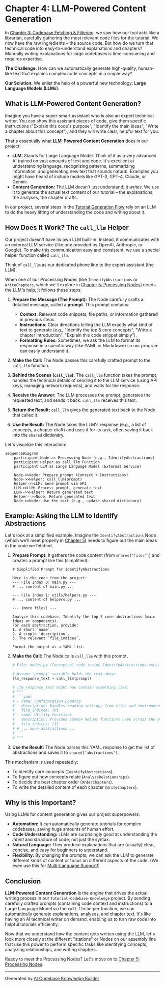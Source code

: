 # Chapter 4: LLM-Powered Content Generation

In [Chapter 3: Codebase Fetching & Filtering](03_codebase_fetching___filtering_.md), we saw how our tool acts like a librarian, carefully gathering the most relevant code files for the tutorial. We now have the raw ingredients – the source code. But how do we turn that technical code into easy-to-understand explanations and chapters? Manually writing explanations for large codebases is time-consuming and requires expertise.

**The Challenge:** How can we automatically generate high-quality, human-like text that explains complex code concepts in a simple way?

**Our Solution:** We enlist the help of a powerful new technology: **Large Language Models (LLMs)**.

## What is LLM-Powered Content Generation?

Imagine you have a super-smart assistant who is also an expert technical writer. You can show this assistant pieces of code, give them specific instructions ("Explain this code's purpose", "Identify the main ideas", "Write a chapter about this concept"), and they will write clear, helpful text for you.

That's essentially what **LLM-Powered Content Generation** does in our project!

*   **LLM:** Stands for Large Language Model. Think of it as a very advanced AI trained on vast amounts of text and code. It's excellent at understanding language, recognizing patterns, summarizing information, and generating new text that sounds natural. Examples you might have heard of include models like GPT-3, GPT-4, Claude, or Gemini.
*   **Content Generation:** The LLM doesn't just understand; it *writes*. We use it to generate the actual text content of our tutorial – the explanations, the analyses, the chapter drafts.

In our project, several steps in the [Tutorial Generation Flow](02_tutorial_generation_flow_.md) rely on an LLM to do the heavy lifting of understanding the code and writing about it.

## How Does It Work? The `call_llm` Helper

Our project doesn't have its own LLM built-in. Instead, it communicates with an external LLM service (like one provided by OpenAI, Anthropic, or Google). To make this communication easy and consistent, we use a special helper function called `call_llm`.

Think of `call_llm` as our dedicated phone line to the expert assistant (the LLM).

When one of our Processing Nodes (like `IdentifyAbstractions` or `WriteChapters`, which we'll explore in [Chapter 5: Processing Nodes](05_processing_nodes_.md)) needs the LLM's help, it follows these steps:

1.  **Prepare the Message (The Prompt):** The Node carefully crafts a detailed message, called a **prompt**. This prompt contains:
    *   **Context:** Relevant code snippets, file paths, or information gathered in previous steps.
    *   **Instructions:** Clear directions telling the LLM exactly what kind of text to generate (e.g., "Identify the top 5 core concepts", "Write a chapter introduction", "Explain this code snippet simply").
    *   **Formatting Rules:** Sometimes, we ask the LLM to format its response in a specific way (like YAML or Markdown) so our program can easily understand it.

2.  **Make the Call:** The Node passes this carefully crafted prompt to the `call_llm` function.

3.  **Behind the Scenes (`call_llm`):** The `call_llm` function takes the prompt, handles the technical details of sending it to the LLM service (using API keys, managing network requests), and waits for the response.

4.  **Receive the Answer:** The LLM processes the prompt, generates the requested text, and sends it back. `call_llm` receives this text.

5.  **Return the Result:** `call_llm` gives the generated text back to the Node that called it.

6.  **Use the Result:** The Node takes the LLM's response (e.g., a list of concepts, a chapter draft) and uses it for its task, often saving it back into the `shared` dictionary.

Let's visualize this interaction:

```mermaid
sequenceDiagram
    participant Node as Processing Node (e.g., IdentifyAbstractions)
    participant Helper as call_llm Function
    participant LLM as Large Language Model (External Service)

    Node->>Node: Prepare prompt (Context + Instructions)
    Node->>Helper: call_llm(prompt)
    Helper->>LLM: Send prompt via API
    LLM->>LLM: Process prompt, generate text
    LLM-->>Helper: Return generated text
    Helper-->>Node: Return generated text
    Node->>Node: Use the text (e.g., update shared dictionary)
```

## Example: Asking the LLM to Identify Abstractions

Let's look at a simplified example. Imagine the `IdentifyAbstractions` Node (which we'll meet properly in [Chapter 5](05_processing_nodes_.md)) needs to figure out the main ideas in the code we fetched.

1.  **Prepare Prompt:** It gathers the code content (from `shared["files"]`) and creates a prompt like this (simplified):

    ```text
    # Simplified Prompt for IdentifyAbstractions

    Here is the code from the project:
    --- File Index 0: main.py ---
    # ... content of main.py ...

    --- File Index 1: utils/helpers.py ---
    # ... content of helpers.py ...

    --- (more files) ---

    Analyze this codebase. Identify the top 5 core abstractions (main ideas or components).
    For each abstraction, provide:
    1. A short `name`.
    2. A simple `description`.
    3. The relevant `file_indices`.

    Format the output as a YAML list.
    ```

2.  **Make the Call:** The Node calls `call_llm` with this prompt.

    ```python
    # File: nodes.py (Conceptual code inside IdentifyAbstractions.exec)

    # Assume 'prompt' variable holds the text above
    llm_response_text = call_llm(prompt)

    # llm_response_text might now contain something like:
    # """
    # ```yaml
    # - name: Configuration Loading
    #   description: Handles reading settings from files and environment.
    #   file_indices: [0]
    # - name: Utility Functions
    #   description: Provides common helper functions used across the project.
    #   file_indices: [1]
    # # ... more abstractions ...
    # ```
    # """
    ```

3.  **Use the Result:** The Node parses this YAML response to get the list of abstractions and saves it to `shared["abstractions"]`.

This mechanism is used repeatedly:
*   To identify core concepts (`IdentifyAbstractions`).
*   To figure out how concepts relate (`AnalyzeRelationships`).
*   To decide the best chapter order (`OrderChapters`).
*   To write the detailed content of each chapter (`WriteChapters`).

## Why is this Important?

Using LLMs for content generation gives our project superpowers:

*   **Automation:** It can automatically generate tutorials for complex codebases, saving huge amounts of human effort.
*   **Code Understanding:** LLMs are surprisingly good at understanding the *intent* and *structure* of code, not just the syntax.
*   **Natural Language:** They produce explanations that are (usually) clear, concise, and easy for beginners to understand.
*   **Flexibility:** By changing the prompts, we can ask the LLM to generate different kinds of content or focus on different aspects of the code. (We even use this for [Multi-Language Support](06_multi_language_support_.md)!)

## Conclusion

**LLM-Powered Content Generation** is the engine that drives the actual writing process in our `Tutorial-Codebase-Knowledge` project. By sending carefully crafted prompts (containing code context and instructions) to a Large Language Model via the `call_llm` helper function, we can automatically generate explanations, analyses, and chapter text. It's like having an AI technical writer on demand, enabling us to turn raw code into helpful tutorials efficiently.

Now that we understand *how* the content gets written using the LLM, let's look more closely at the different "stations" or Nodes on our assembly line that use this power to perform specific tasks like identifying concepts, analyzing relationships, and writing chapters.

Ready to meet the Processing Nodes? Let's move on to [Chapter 5: Processing Nodes](05_processing_nodes_.md).

---

Generated by [AI Codebase Knowledge Builder](https://github.com/The-Pocket/Tutorial-Codebase-Knowledge)